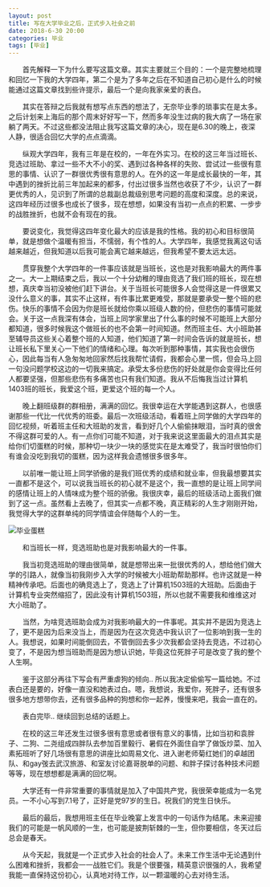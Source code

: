 ```yaml
---
layout: post
title: 写在大学毕业之后，正式步入社会之前
date: 2018-6-30 20:00
categories: 毕业
tags: [毕业]
---
```


　　首先解释一下为什么要写这篇文章。其实主要就三个目的：一个是完整地梳理和回忆一下我的大学四年，第二个是为了多年之后在不知道自己初心是什么的时候能通过这篇文章找到些许提示，最后一个是向我家亲爱的表白。

　　其实在答辩之后我就有想写点东西的想法了，无奈毕业季的琐事实在是太多。之后计划来上海后的那个周末好好写一下，然而多年没生过病的我大病了一场在家躺了两天。不过这些都没法阻止我写这篇文章的决心，现在是6.30的晚上，夜深人静，很适合回忆大学的点点滴滴。

　　纵观大学四年，我有三年是在校的，一年在外实习。在校的这三年当过班长、竞选过班助、拿过一些不大不小的奖、遇到过各种各样的失败、尝试过一些很有意思的事情、认识了一群很优秀很有意思的人。在外的这一年是成长最快的一年，其中遇到的挫折比前三年加起来的都多，付出过很多当然也收获了不少，认识了一群更优秀的人，见识到了所谓的总裁副总裁级别思考问题的高度和深度。总的来说，这四年经历过很多也成长了很多，现在想想，如果没有当初一点点的积累、一步步的战胜挫折，也就不会有现在的我。

　　要说变化，我觉得这四年变化最大的应该是我的性格。我的初心和目标很简单，就是想做个温暖有担当，不懦弱，有个性的人。大学四年，我感觉我离这句话越来越近，但我知道以后我可能会离它越来越远，但我希望不要太远太远。

　　贯穿我整个大学四年的一件事应该就是当班长，这也是对我影响最大的两件事之一。大一上期结束之后，我以一个十分幼稚的理由竞选了我们班的班长，现在想想，真庆幸当初没被他们赶下讲台。关于当班长可能很多人会觉得这是一件很累又没什么意义的事，其实不止这样，有件事比累更难受，那就是要承受一整个班的悲伤。快乐的事情不会因为你是班长就给你乘以班级人数的份，但悲伤的事情可能就会。关于这一点我深有体会，当班上同学家里出了什么事的时候不可能班上大部分都知道，很多时候我这个做班长的也不会第一时间知道。然而班主任、大小班助甚至辅导员这些关心着整个班的人知道，他们知道了第一时间会告诉的就是班长，想让班长私下里关心一下他们的情绪和心理。每次听到那种事情，其实我也会很伤心，因此每当有人急匆匆地回家然后找我帮忙请假，我都会心里一慌，但会马上回一句没问题学校这边的一切我来搞定。承受太多份悲伤的好处就是你会变得比任何人都要坚强，但那些悲伤有多痛苦也只有我们知道。我从不后悔我当过计算机1403班的班长，我爱这个班，更爱这个班的每一个人。

　　晚上翻班级群的群相册，满满的回忆。我很幸运在大学能遇到这群人，也很感谢那些一代比一代优秀的班委。最后一次班级活动，看着班上同学做的大学四年的回忆视频，听着班主任和大班助的发言，看到好几个人偷偷抹眼泪，当时真的很舍不得这群可爱的人。有一点你们可能不知道，对于我来说这里面最大的泪点其实是给你们切蛋糕的时候，那种切一块少一块的感觉实在是太难受了，我当时很怕你们有谁会没吃到我切的蛋糕，因为这样我会遗憾很多很多年。

　　以前唯一能让班上同学骄傲的是我们班优秀的成绩和就业率，但我最想要其实一直都不是这个，可以说我当班长的初心就不是这个，我一直想的是让班上同学间的感情让班上的人情味成为整个班的骄傲。我很庆幸，最后的班级活动上面我们做到了这一点。虽然看上去晚了，但其实一点都不晚，真正精彩的人生才刚刚开始，我觉得大学的这群单纯的同学情谊会伴随每个人的一生。

![毕业蛋糕](https://ws1.sinaimg.cn/large/006tNc79gy1fstsw73e7tj31kw23vqv7.jpg)

　　和当班长一样，竞选班助也是对我影响最大的一件事。

　　我当初竞选班助的理由很简单，就是想带出来一批很优秀的人，想给他们做大学的引路人，就像当初我刚步入大学的时候被大小班助帮助那样。也许这就是一种精神传承吧。后面也的确竞选上了，竞选上了计算机1503班的大班助。后面由于计算机专业突然缩招了，因此没有计算机1503班，所以也就不需要我和维维这对大小班助了。

　　当然，为啥竞选班助会成为对我影响最大的一件事呢。其实并不是因为竞选上了，更不是因为后来没当上，而是因为在这次竞选中我认识了一位影响到我一生的人。我想说，如果时间能倒回去，不管倒回去多少次我都会坚持去竞选，不过初心变了，不是因为想当班助而是因为想认识她，毕竟这位死胖子可是改变了我的整个人生啊。

　　鉴于这部分再往下写会有严重虐狗的倾向..  所以我决定偷偷写一篇给她。不过表白还是要的，好像一直没和她表过白。嗯，我想说，我爱你，死胖子，还有很多很多地方想带你去，还有很多品种的狗想和你一起养，慢慢来吧，我会一直在的。

　　表白完毕.. 继续回到总结的话题上。

　　在校的这三年还发生过很多很有意思或者很有意义的事情，比如当初和袁胖子、二狗、二尧组成四胖队去参加百里毅行、暑假在外面住自学了做饭炒菜、加入素拓班听了好几场很有意思的讲座比如周易文化、进入谢老师菊红她们的卓越团队、和gay弢去武汉旅游、和室友讨论嘉哥脱单的问题、和胖子探讨各种技术问题等等，现在想想都是满满的回忆啊。

　　大学还有一件非常重要的事情就是加入了中国共产党，我很荣幸能成为一名党员。一不小心写到7.1号了，正好是党97岁的生日。祝我们的党生日快乐。

　　最后的最后，我想用班主任在毕业晚宴上发言中的一句话作为结尾。未来迎接我们的可能是一帆风顺的一生，也可能是披荆斩棘的一生，但你要相信，冬天过后总会是春天。

　　从今天起，我就是一个正式步入社会的社会人了。未来工作生活中无论遇到什么困难和挫折，我都会一一战胜它们。我是个很要强，精英意识很强的人，我希望我能一直保持这份初心，认真地对待工作，以一颗温暖的心去对待生活。